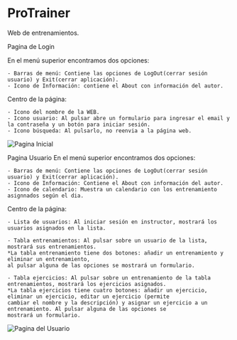 # ProTrainer

Web de entrenamientos.

Pagina de Login

En el menú superior encontramos dos opciones:

    - Barras de menú: Contiene las opciones de LogOut(cerrar sesión usuario) y Exit(cerrar aplicación).
    - Icono de Información: contiene el About con información del autor.

Centro de la página:

    - Icono del nombre de la WEB.
    - Icono usuario: Al pulsar abre un formulario para ingresar el email y la contraseña y un botón para iniciar sesión.
    - Icono búsqueda: Al pulsarlo, no reenvia a la página web.

![Pagina Inicial](https://github.com/user-attachments/assets/d69040d7-8ee8-4602-aca4-1e3ef41627e1)



Pagina Usuario
En el menú superior encontramos dos opciones:

    - Barras de menú: Contiene las opciones de LogOut(cerrar sesión usuario) y Exit(cerrar aplicación).
    - Icono de Información: Contiene el About con información del autor.
    - Icono de calendario: Muestra un calendario con los entrenamiento asignnados según el dia.

Centro de la página:

    - Lista de usuarios: Al iniciar sesión en instructor, mostrará los usuarios asignados en la lista.
    
    - Tabla entrenamientos: Al pulsar sobre un usuario de la lista, mostrará sus entrenamientos.
    *La tabla entrenamiento tiene dos botones: añadir un entrenamiento y eliminar un entrenamiento, 
    al pulsar alguna de las opciones se mostrará un formulario.

    - Tabla ejercicios: Al pulsar sobre un entrenamiento de la tabla entrenamientos, mostrará los ejercicios asignados.
    *La tabla ejercicios tiene cuatro botones: añadir un ejercicio, eliminar un ejercicio, editar un ejercicio (permite
    cambiar el nombre y la descripción) y asignar un ejercicio a un entrenamiento. Al pulsar alguna de las opciones se
    mostrará un formulario.
    
![Pagina del Usuario](https://github.com/user-attachments/assets/4b589dab-c9ff-4ab5-8666-16a10db652c7)

